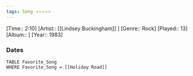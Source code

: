 ```yaml
---
tags: Song ⭐⭐⭐⭐⭐ 
---
```

[Time:: 2:10]
[Artist:: [[Lindsey Buckingham]] ]
[Genre:: Rock]
[Played:: 13]
[Album:: ]
[Year:: 1983]
### Dates
````dataview
TABLE Favorite_Song
WHERE Favorite_Song = [[Holiday Road]]
````